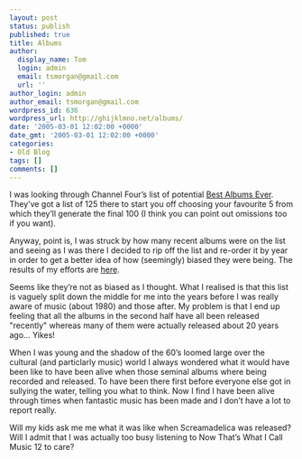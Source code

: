 ```yaml
---
layout: post
status: publish
published: true
title: Albums
author:
  display_name: Tom
  login: admin
  email: tsmorgan@gmail.com
  url: ''
author_login: admin
author_email: tsmorgan@gmail.com
wordpress_id: 636
wordpress_url: http://ghijklmno.net/albums/
date: '2005-03-01 12:02:00 +0000'
date_gmt: '2005-03-01 12:02:00 +0000'
categories:
- Old Blog
tags: []
comments: []
---
```

<!-- more -->

<p>I was looking through Channel Four&#8217;s list of potential <a href="http://www.channel4.com/entertainment/tv/microsites/G/greatest/albums/">Best Albums Ever</a>. They&#8217;ve got a list of 125 there to start you off choosing your favourite 5 from which they&#8217;ll generate the final 100 (I think you can point out omissions too if you want).</p>

<p>Anyway, point is, I was struck by how many recent albums were on the list and seeing as I was there I decided to rip off the list and re-order it by year in order to get a better idea of how (seemingly) biased they were being. The results of my efforts are <a href="/100s/channel4_albums.html">here</a>.</p>

<p>Seems like they&#8217;re not as biased as I thought. What I realised is that this list is vaguely split down the middle for me into the years before I was really aware of music (about 1980) and those after. My problem is that I end up feeling that all the albums in the second half have all been released "recently" whereas many of them were actually released about 20 years ago... Yikes!</p>

<p>When I was young and the shadow of the 60&#8217;s loomed large over the cultural (and particlarly music) world I always wondered what it would have been like to have been alive when those seminal albums where being recorded and released. To have been there first before everyone else got in sullying the water, telling you what to think. Now I find I have been alive through times when fantastic music has been made and I don&#8217;t have a lot to report really.</p>

<p>Will my kids ask me me what it was like when Screamadelica was released? Will I admit that I was actually too busy listening to Now That&#8217;s What I Call Music 12 to care?</p>

